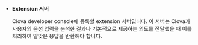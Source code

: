 * **Extension 서버**

	Clova developer console에 등록할 extension 서버입니다. 이 서버는 Clova가 사용자의 음성 입력을 분석한 결과나 기본적으로 제공하는 의도를 전달했을 때 이를 처리하여 알맞은 응답을 반환해야 합니다.
